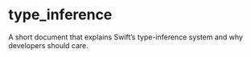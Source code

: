 # type_inference
A short document that explains Swift’s type-inference system and why developers should care.
